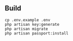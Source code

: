 ## Build

```
cp .env.example .env
php artisan key:generate
php artisan migrate
php artisan passport:install
```
